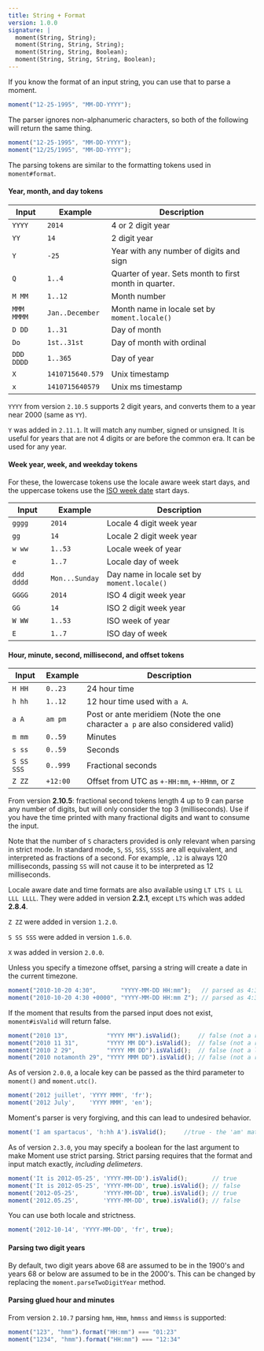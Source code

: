 ```yaml
---
title: String + Format
version: 1.0.0
signature: |
  moment(String, String);
  moment(String, String, String);
  moment(String, String, Boolean);
  moment(String, String, String, Boolean);
---
```



If you know the format of an input string, you can use that to parse a moment.

```javascript
moment("12-25-1995", "MM-DD-YYYY");
```

The parser ignores non-alphanumeric characters, so both of the following will return the same thing.

```javascript
moment("12-25-1995", "MM-DD-YYYY");
moment("12/25/1995", "MM-DD-YYYY");
```

The parsing tokens are similar to the formatting tokens used in `moment#format`.

#### Year, month, and day tokens

| Input       | Example          | Description |
| ----------- | ---------------- | ----------- |
| `YYYY`      | `2014`           | 4 or 2 digit year |
| `YY`        | `14`             | 2 digit year |
| `Y`         | `-25`            | Year with any number of digits and sign |
| `Q`         | `1..4`           | Quarter of year. Sets month to first month in quarter. |
| `M MM`      | `1..12`          | Month number |
| `MMM MMMM`  | `Jan..December`  | Month name in locale set by `moment.locale()` |
| `D DD`      | `1..31`          | Day of month |
| `Do`        | `1st..31st`      | Day of month with ordinal |
| `DDD DDDD`  | `1..365`         | Day of year |
| `X`         | `1410715640.579` | Unix timestamp |
| `x`         | `1410715640579`  | Unix ms timestamp |

`YYYY` from version `2.10.5` supports 2 digit years, and converts them to a year
near 2000 (same as `YY`).

`Y` was added in `2.11.1`. It will match any number, signed or unsigned. It is useful for years that are not 4 digits or are before the common era. It can be used for any year.

#### Week year, week, and weekday tokens

For these, the lowercase tokens use the locale aware week start days, and the uppercase tokens use the [ISO week date](http://en.wikipedia.org/wiki/ISO_week_date) start days.

| Input       | Example          | Description |
| ----------- | ---------------- | ----------- |
| `gggg`      | `2014`           | Locale 4 digit week year |
| `gg`        | `14`             | Locale 2 digit week year |
| `w ww`      | `1..53`          | Locale week of year |
| `e`         | `1..7`           | Locale day of week |
| `ddd dddd`  | `Mon...Sunday`   | Day name in locale set by `moment.locale()` |
| `GGGG`      | `2014`           | ISO 4 digit week year |
| `GG`        | `14`             | ISO 2 digit week year |
| `W WW`      | `1..53`          | ISO week of year |
| `E`         | `1..7`           | ISO day of week |

#### Hour, minute, second, millisecond, and offset tokens

| Input          | Example  | Description |
| -------------- | -------- | ----------- |
| `H HH`         | `0..23`  | 24 hour time |
| `h hh`         | `1..12`  | 12 hour time used with `a A`. |
| `a A`          | `am pm`  | Post or ante meridiem (Note the one character `a p` are also considered valid) |
| `m mm`         | `0..59`  | Minutes |
| `s ss`         | `0..59`  | Seconds |
| `S SS SSS`     | `0..999` | Fractional seconds |
| `Z ZZ`         | `+12:00` | Offset from UTC as `+-HH:mm`, `+-HHmm`, or `Z` |

From version **2.10.5**: fractional second tokens length 4 up to 9 can parse
any number of digits, but will only consider the top 3 (milliseconds). Use if
you have the time printed with many fractional digits and want to consume the
input.

Note that the number of `S` characters provided is only relevant when parsing in strict mode.
In standard mode, `S`, `SS`, `SSS`, `SSSS` are all equivalent, and interpreted as fractions of a second.
For example, `.12` is always 120 milliseconds, passing `SS` will not cause it to be interpreted as 12 milliseconds.

Locale aware date and time formats are also available using `LT LTS L LL LLL
LLLL`. They were added in version **2.2.1**, except `LTS` which was added
**2.8.4**.

`Z ZZ` were added in version `1.2.0`.

`S SS SSS` were added in version `1.6.0`.

`X` was added in version `2.0.0`.

Unless you specify a timezone offset, parsing a string will create a date in the current timezone.

```js
moment("2010-10-20 4:30",       "YYYY-MM-DD HH:mm");   // parsed as 4:30 local time
moment("2010-10-20 4:30 +0000", "YYYY-MM-DD HH:mm Z"); // parsed as 4:30 UTC
```

If the moment that results from the parsed input does not exist, `moment#isValid` will return false.

```js
moment("2010 13",           "YYYY MM").isValid();     // false (not a real month)
moment("2010 11 31",        "YYYY MM DD").isValid();  // false (not a real day)
moment("2010 2 29",         "YYYY MM DD").isValid();  // false (not a leap year)
moment("2010 notamonth 29", "YYYY MMM DD").isValid(); // false (not a real month name)
```

As of version `2.0.0`, a locale key can be passed as the third parameter to `moment()` and `moment.utc()`.

```js
moment('2012 juillet', 'YYYY MMM', 'fr');
moment('2012 July',    'YYYY MMM', 'en');
```

Moment's parser is very forgiving, and this can lead to undesired behavior. 

```javascript
moment('I am spartacus', 'h:hh A').isValid();     //true - the 'am' matches the 'A' flag.
```

As of version `2.3.0`, you may specify a boolean for the last argument to make Moment use strict parsing. Strict parsing requires that the format and input match exactly, *including delimeters*.

```javascript
moment('It is 2012-05-25', 'YYYY-MM-DD').isValid();       // true
moment('It is 2012-05-25', 'YYYY-MM-DD', true).isValid(); // false
moment('2012-05-25',       'YYYY-MM-DD', true).isValid(); // true
moment('2012.05.25',       'YYYY-MM-DD', true).isValid(); // false
```

You can use both locale and strictness.

```javascript
moment('2012-10-14', 'YYYY-MM-DD', 'fr', true);
```

#### Parsing two digit years

By default, two digit years above 68 are assumed to be in the 1900's and years 68 or below are assumed to be in the 2000's. This can be changed by replacing the `moment.parseTwoDigitYear` method.

#### Parsing glued hour and minutes

From version `2.10.7` parsing `hmm`, `Hmm`, `hmmss` and `Hmmss` is supported:

```javascript
moment("123", "hmm").format("HH:mm") === "01:23"
moment("1234", "hmm").format("HH:mm") === "12:34"
```
